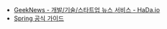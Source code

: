 

* [GeekNews - 개발/기술/스타트업 뉴스 서비스 - HaDa.io](https://news.hada.io/)
* [Spring 공식 가이드](https://spring.io/guides)